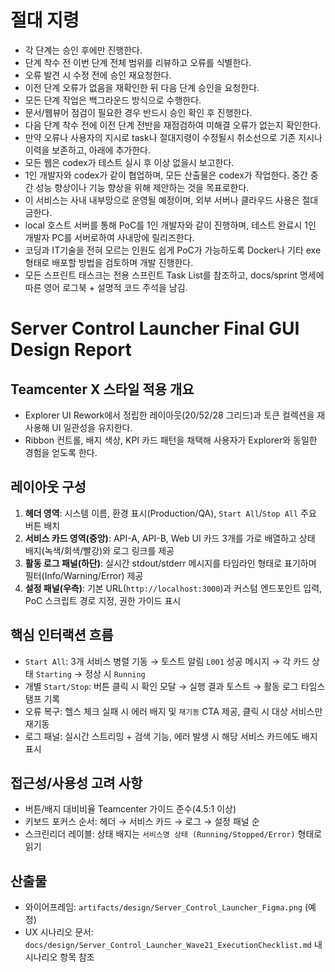 # 절대 지령
- 각 단계는 승인 후에만 진행한다.
- 단계 착수 전 이번 단계 전체 범위를 리뷰하고 오류를 식별한다.
- 오류 발견 시 수정 전에 승인 재요청한다.
- 이전 단계 오류가 없음을 재확인한 뒤 다음 단계 승인을 요청한다.
- 모든 단계 작업은 백그라운드 방식으로 수행한다.
- 문서/웹뷰어 점검이 필요한 경우 반드시 승인 확인 후 진행한다.
- 다음 단계 착수 전에 이전 단계 전반을 재점검하여 미해결 오류가 없는지 확인한다.
- 만약 오류나 사용자의 지시로 task나 절대지령이 수정될시 취소선으로 기존 지시나 이력을 보존하고, 아래에 추가한다.
- 모든 웹은 codex가 테스트 실시 후 이상 없을시 보고한다.
- 1인 개발자와 codex가 같이 협업하며, 모든 산출물은 codex가 작업한다. 중간 중간 성능 향상이나 기능 향상을 위해 제안하는 것을 목표로한다.
- 이 서비스는 사내 내부망으로 운영될 예정이며, 외부 서버나 클라우드 사용은 절대 금한다.
- local 호스트 서버를 통해 PoC를 1인 개발자와 같이 진행하며, 테스트 완료시 1인 개발자 PC를 서버로하여 사내망에 릴리즈한다.
- 코딩과 IT기술을 전혀 모르는 인원도 쉽게 PoC가 가능하도록 Docker나 기타 exe 형태로 배포할 방법을 검토하며 개발 진행한다.
- 모든 스프린트 태스크는 전용 스프린트 Task List를 참조하고, docs/sprint 명세에 따른 영어 로그북 + 설명적 코드 주석을 남김.

# Server Control Launcher Final GUI Design Report

## Teamcenter X 스타일 적용 개요
- Explorer UI Rework에서 정립한 레이아웃(20/52/28 그리드)과 토큰 컬렉션을 재사용해 UI 일관성을 유지한다.
- Ribbon 컨트롤, 배지 색상, KPI 카드 패턴을 채택해 사용자가 Explorer와 동일한 경험을 얻도록 한다.

## 레이아웃 구성
1. **헤더 영역**: 시스템 이름, 환경 표시(Production/QA), `Start All`/`Stop All` 주요 버튼 배치
2. **서비스 카드 영역(중앙)**: API-A, API-B, Web UI 카드 3개를 가로 배열하고 상태 배지(녹색/회색/빨강)와 로그 링크를 제공
3. **활동 로그 패널(하단)**: 실시간 stdout/stderr 메시지를 타임라인 형태로 표기하며 필터(Info/Warning/Error) 제공
4. **설정 패널(우측)**: 기본 URL(`http://localhost:3000`)과 커스텀 엔드포인트 입력, PoC 스크립트 경로 지정, 권한 가이드 표시

## 핵심 인터랙션 흐름
- `Start All`: 3개 서비스 병렬 기동 → 토스트 알림 `L001` 성공 메시지 → 각 카드 상태 `Starting` → 정상 시 `Running`
- 개별 `Start/Stop`: 버튼 클릭 시 확인 모달 → 실행 결과 토스트 → 활동 로그 타임스탬프 기록
- 오류 복구: 헬스 체크 실패 시 에러 배지 및 `재기동` CTA 제공, 클릭 시 대상 서비스만 재기동
- 로그 패널: 실시간 스트리밍 + 검색 기능, 에러 발생 시 해당 서비스 카드에도 배지 표시

## 접근성/사용성 고려 사항
- 버튼/배지 대비비율 Teamcenter 가이드 준수(4.5:1 이상)
- 키보드 포커스 순서: 헤더 → 서비스 카드 → 로그 → 설정 패널 순
- 스크린리더 레이블: 상태 배지는 `서비스명 상태 (Running/Stopped/Error)` 형태로 읽기

## 산출물
- 와이어프레임: `artifacts/design/Server_Control_Launcher_Figma.png` (예정)
- UX 시나리오 문서: `docs/design/Server_Control_Launcher_Wave21_ExecutionChecklist.md` 내 시나리오 항목 참조
